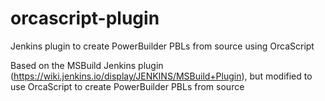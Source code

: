 # orcascript-plugin
Jenkins plugin to create PowerBuilder PBLs from source using OrcaScript

Based on the MSBuild Jenkins plugin (https://wiki.jenkins.io/display/JENKINS/MSBuild+Plugin), but modified to use OrcaScript to create PowerBuilder PBLs from source
